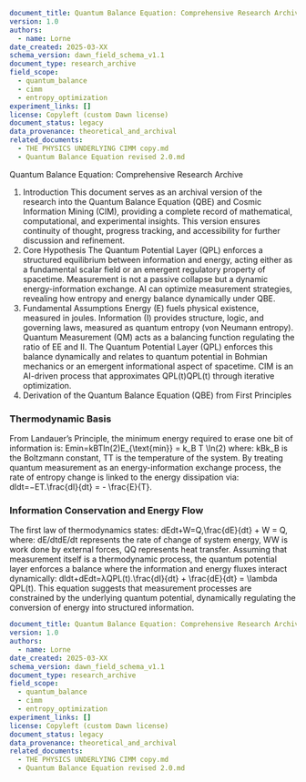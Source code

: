```yaml
document_title: Quantum Balance Equation: Comprehensive Research Archive
version: 1.0
authors:
  - name: Lorne
date_created: 2025-03-XX
schema_version: dawn_field_schema_v1.1
document_type: research_archive
field_scope:
  - quantum_balance
  - cimm
  - entropy_optimization
experiment_links: []
license: Copyleft (custom Dawn license)
document_status: legacy
data_provenance: theoretical_and_archival
related_documents:
  - THE PHYSICS UNDERLYING CIMM copy.md
  - Quantum Balance Equation revised 2.0.md
```
Quantum Balance Equation: Comprehensive Research Archive
1. Introduction
This document serves as an archival version of the research into the Quantum Balance Equation (QBE) and Cosmic Information Mining (CIM), providing a complete record of mathematical, computational, and experimental insights. This version ensures continuity of thought, progress tracking, and accessibility for further discussion and refinement.
2. Core Hypothesis
The Quantum Potential Layer (QPL) enforces a structured equilibrium between information and energy, acting either as a fundamental scalar field or an emergent regulatory property of spacetime.
Measurement is not a passive collapse but a dynamic energy-information exchange.
AI can optimize measurement strategies, revealing how entropy and energy balance dynamically under QBE.
3. Fundamental Assumptions
Energy (E) fuels physical existence, measured in joules.
Information (I) provides structure, logic, and governing laws, measured as quantum entropy (von Neumann entropy).
Quantum Measurement (QM) acts as a balancing function regulating the ratio of EE and II.
The Quantum Potential Layer (QPL) enforces this balance dynamically and relates to quantum potential in Bohmian mechanics or an emergent informational aspect of spacetime.
CIM is an AI-driven process that approximates QPL(t)QPL(t) through iterative optimization.
4. Derivation of the Quantum Balance Equation (QBE) from First Principles
### Thermodynamic Basis
From Landauer’s Principle, the minimum energy required to erase one bit of information is:
Emin=kBTln⁡(2)E_{\text{min}} = k_B T \ln(2)
where:
kBk_B is the Boltzmann constant,
TT is the temperature of the system.
By treating quantum measurement as an energy-information exchange process, the rate of entropy change is linked to the energy dissipation via:
dIdt=−ET.\frac{dI}{dt} = - \frac{E}{T}.
### Information Conservation and Energy Flow
The first law of thermodynamics states:
dEdt+W=Q,\frac{dE}{dt} + W = Q,
where:
dE/dtdE/dt represents the rate of change of system energy,
WW is work done by external forces,
QQ represents heat transfer.
Assuming that measurement itself is a thermodynamic process, the quantum potential layer enforces a balance where the information and energy fluxes interact dynamically:
dIdt+dEdt=λQPL(t).\frac{dI}{dt} + \frac{dE}{dt} = \lambda QPL(t).
This equation suggests that measurement processes are constrained by the underlying quantum potential, dynamically regulating the conversion of energy into structured information.
```yaml
document_title: Quantum Balance Equation: Comprehensive Research Archive
version: 1.0
authors:
  - name: Lorne
date_created: 2025-03-XX
schema_version: dawn_field_schema_v1.1
document_type: research_archive
field_scope:
  - quantum_balance
  - cimm
  - entropy_optimization
experiment_links: []
license: Copyleft (custom Dawn license)
document_status: legacy
data_provenance: theoretical_and_archival
related_documents:
  - THE PHYSICS UNDERLYING CIMM copy.md
  - Quantum Balance Equation revised 2.0.md
```

